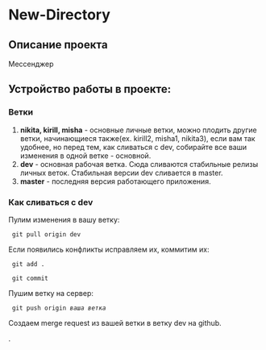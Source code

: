 # New-Directory
## Описание проекта
Мессенджер
## Устройство работы в проекте:
### Ветки
1. **nikita, kirill, misha** - основные личные ветки, можно плодить другие ветки, начинающиеся также(ex. kirill2, misha1, nikita3), если вам так удобнее, но перед тем, как сливаться с  dev, собирайте все ваши изменения в одной ветке - основной.
2. **dev** - основная рабочая ветка. Сюда сливаются стабильные релизы личных веток. Стабильная версии dev сливается в master.
3. **master** - последняя версия работающего приложения.

### Как сливаться с dev
Пулим изменения в вашу ветку:

<code> git pull origin dev </code>

Если появились конфликты исправляем их, коммитим их:

<code> git add . </code>

<code> git commit </code>

Пушим ветку на сервер:

<code> git push origin *ваша ветка* </code>

Создаем merge request из вашей ветки в ветку dev на github. 

.


